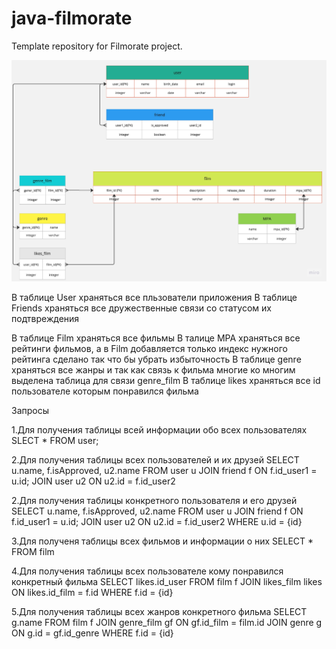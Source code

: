 # java-filmorate
Template repository for Filmorate project.

![Sheme data base for filmorate](db_filmorate.jpg)

В таблице User храняться все пльзователи приложения
В таблице Friends храняться все дружественные связи со статусом их подтвреждения

В таблице Film храняться все фильмы
В талице MPA храняться все рейтинги фильмов, а в Film добавляется только индекс нужного рейтинга
сделано так что бы убрать избыточность
В таблице genre храняться все жанры и так как связь к фильма многие ко многим выделена таблица для связи genre_film
В таблице likes храняться все id пользователе которым понравился фильма

Запросы

1.Для получения таблицы всей информации обо всех пользователях
SLECT *
FROM user;

2.Для получения таблицы всех пользователей и их друзей
SELECT u.name,
f.isApproved,
u2.name
FROM user u
JOIN friend f ON f.id_user1 = u.id;
JOIN user u2 ON u2.id = f.id_user2

2.Для получения таблицы конкретного пользователя и его друзей
SELECT u.name,
f.isApproved,
u2.name
FROM user u
JOIN friend f ON f.id_user1 = u.id;
JOIN user u2 ON u2.id = f.id_user2
WHERE u.id = {id}

3.Для полученя таблицы всех фильмов и информации о них
SELECT *
FROM film

4.Для получения таблицы всех пользователе кому понравился конкретный фильма
SELECT likes.id_user
FROM film f
JOIN likes_film likes ON likes.id_film = f.id
WHERE f.id = {id}

5.Для получения таблицы всех жанров конкретного фильма
SELECT g.name
FROM film f
JOIN genre_film gf ON gf.id_film = film.id
JOIN genre g ON g.id = gf.id_genre
WHERE f.id = {id}